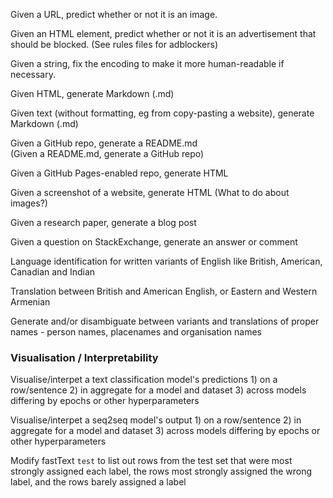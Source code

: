 
Given a URL, predict whether or not it is an image.

Given an HTML element, predict whether or not it is an advertisement that should be blocked.  (See rules files for adblockers)

Given a string, fix the encoding to make it more human-readable if necessary.

Given HTML, generate Markdown (.md)

Given text (without formatting, eg from copy-pasting a website), generate Markdown (.md)

Given a GitHub repo, generate a README.md  
(Given a README.md, generate a GitHub repo)

Given a GitHub Pages-enabled repo, generate HTML

Given a screenshot of a website, generate HTML
(What to do about images?)

Given a research paper, generate a blog post

Given a question on StackExchange, generate an answer or comment

Language identification for written variants of English like British, American, Canadian and Indian  

Translation between British and American English, or Eastern and Western Armenian

Generate and/or disambiguate between variants and translations of proper names - person names, placenames and organisation names

### Visualisation / Interpretability

Visualise/interpet a text classification model's predictions 1) on a row/sentence 2) in aggregate for a model and dataset 3) across models differing by epochs or other hyperparameters

Visualise/interpet a seq2seq model's output 1) on a row/sentence 2) in aggregate for a model and dataset 3) across models differing by epochs or other hyperparameters

Modify fastText `test` to list out rows from the test set that were most strongly assigned each label, the rows most strongly assigned the wrong label, and the rows barely assigned a label
